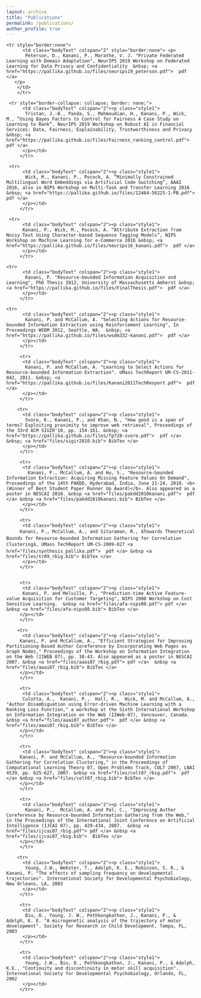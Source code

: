 ```yaml
---
layout: archive
title: "Publications"
permalink: /publications/
author_profile: true
---
```


<table style="border-collapse: collapse; border: none">
	
	<tr style="border:none">
          <td class="bodyText" colspan="2" style="border:none"> <p>
           Peterson, D., Kanani, P., Marathe, V. J. "Private Federated Learning with Domain Adaptation", NeurIPS 2019 Workshop on Federated Learning for Data Privacy and Confidentiality  &nbsp; <a href="https://pallika.github.io/files/neurips19_peterson.pdf">  pdf </a> 
	   </p>
        </td>
        </tr> 
	 
	 <tr style="border-collapse: collapse; border: none;">
          <td class="bodyText" colspan="2"><p class="style1">
           Tristan, J.-B., Panda, S., Mahmoudian, H., Kanani, P., Wick, M., “Using Bayes Factors to Control for Fairness A Case Study on Learning to Rank”, NeurIPS 2019 Workshop on Robust AI in Financial Services: Data, Fairness, Explainability, Trustworthiness and Privacy  &nbsp; <a href="https://pallika.github.io/files/Fairness_ranking_control.pdf">  pdf </a>    
		  </p></td>
         </tr> 
	 
	 <tr>
          <td class="bodyText" colspan="2"><p class="style1">
           Wick, M., Kanani, P., Pocock, A. “Minimally Constrained Multilingual Word Embeddings via Artificial Code Switching”, AAAI 2016, also in NIPS Workshop on Multi-Task and Transfer Learning 2016 &nbsp; <a href="https://pallika.github.io/files/12464-56225-1-PB.pdf">  pdf </a>   
		  </p></td>
         </tr> 
	 
	 <tr>
          <td class="bodyText" colspan="2"><p class="style1">
          Kanani, P., Wick, M., Pocock, A. “Attribute Extraction from Noisy Text Using Character-based Sequence Tagging Models”, NIPS Workshop on Machine Learning for e-Commerce 2016 &nbsp; <a href="https://pallika.github.io/files/neurips16_kanani.pdf">  pdf </a> 
		  </p></td>
         </tr> 
	
	<tr>
          <td class="bodyText" colspan="2"><p class="style1">
           Kanani, P. "Resource-bounded Information Acquisition and Learning", PhD Thesis 2012, University of Massachusetts Amherst &nbsp; <a href="https://pallika.github.io/files/FinalThesis.pdf">  pdf </a>   
		  </p></td>
         </tr> 
		
	<tr>
          <td class="bodyText" colspan="2"><p class="style1">
           Kanani, P. and McCallum, A. "Selecting Actions for Resource-bounded Information Extraction using Reinforcement Learning", In Proceedings WSDM 2012, Seattle, WA.  &nbsp; <a href="https://pallika.github.io/files/wsdm332-kanani.pdf">  pdf </a>   
		  </p></td>
         </tr> 
		 
		 <tr>
          <td class="bodyText" colspan="2"><p class="style1">
           Kanani, P. and McCallum, A. "Learning to Select Actions for Resource-bounded Information Extraction". UMass TechReport UM-CS-2011-042, 2011. &nbsp; <a href="https://pallika.github.io/files/Kanani2011TechResport.pdf">  pdf </a>
		  </p></td>
         </tr> 
		
		<tr>
          <td class="bodyText" colspan="2"><p class="style1">
           Svore, K., Kanani, P., and Khan, N., "How good is a span of terms? Exploiting proximity to improve web retrieval", Proceedings of the 33rd ACM SIGIR'10, pp. 154-161. &nbsp; <a href="https://pallika.github.io/files/fp728-svore.pdf">  pdf </a> &nbsp; <a href="files/sigir2010.bib"> BibTex </a>  
		  </p></td>
         </tr> 
		
		 <tr>
          <td class="bodyText" colspan="2"><p class="style1">
            Kanani, P., McCallum, A. and Hu, S., "Resource-bounded Information Extraction: Acquiring Missing Feature Values On Demand", Proceedings of the 14th PAKDD, Hyderabad, India, June 21-24, 2010. <b>(Winner of Best Student Paper Runner Up Award)</b>. Also appeared as a poster in NESCAI 2010. &nbsp <a href="files/pakdd2010kanani.pdf">  pdf </a> &nbsp <a href="files/pakdd2010kanani.bib"> BibTex </a>  
		  </p></td>
         </tr> 
		 
         <tr>
          <td class="bodyText" colspan="2"><p class="style1">
         Kanani, P., McCallum, A., and Sitaraman, R., âTowards Theoretical Bounds for Resource-bounded Information Gathering for Correlation Clusteringâ, UMass TechReport UM-CS-2009-027 <a href="files/synthesis_pallika.pdf">  pdf </a> &nbsp <a href="files/tr09_rbig.bib"> BibTex </a>  
          </p></td>
         </tr> 
        
     
         <tr>
          <td class="bodyText" colspan="2"><p class="style1">
          Kanani, P. and Melville, P., "Prediction-time Active Feature-value Acquisition for Customer Targeting", NIPS 2008 Workshop on Cost Sensitive Learning.  &nbsp <a href="files/afa-nips08.pdf"> pdf </a>  &nbsp <a href="files/afa-nips08.bib"> BibTex </a>
         </p></td>
         </tr> 
        
        <tr>
          <td class="bodyText" colspan="2"><p class="style1">
         Kanani, P. and McCallum, A., "Efficient Strategies for Improving Partitioning-Based Author Coreference by Incorporating Web Pages as Graph Nodes," Proceedings of the Workshop on Information Integration on the Web (IIWEB 07), pp. 38-43. Also appeared as a poster in NESCAI 2007. &nbsp <a href="files/aaai07_rbig.pdf"> pdf </a>  &nbsp <a href="files/aaai07_rbig.bib"> BibTex </a> 
         </p></td>
         </tr>
         
         <tr>
          <td class="bodyText" colspan="2"><p class="style1">
          Culotta, A.,  Kanani, P.,  Hall, R.,  Wick, M. and McCallum, A., "Author Disambiguation using Error-driven Machine Learning with a Ranking Loss Function," a workshop at the Sixth International Workshop on Information Integration on the Web (IIWeb-07), Vancouver, Canada.  &nbsp <a href="files/aaai07_author.pdf">  pdf </a> &nbsp <a href="files/aaai07_rbig.bib"> BibTex </a>
         </p></td>
         </tr>
         
         <tr>
          <td class="bodyText" colspan="2"><p class="style1">
         Kanani, P. and McCallum, A., "Resource-bounded Information Gathering for Correlation Clustering," in the Proceedings of Computational Learning Theory 07, Open Problems Track, COLT 2007, LNAI 4539, pp. 625-627, 2007. &nbsp <a href="files/colt07_rbig.pdf">  pdf </a> &nbsp <a href="files/colt07_rbig.bib"> BibTex </a>  
         </p></td>
         </tr>
         
         <tr>
          <td class="bodyText" colspan="2"><p class="style1">
           Kanani, P.,  McCallum, A. and Pal, C., "Improving Author Coreference by Resource-bounded Information Gathering from the Web," in the Proceedings of the International Joint Conference on Artificial Intelligence (IJCAI 07), pp. 429-434, 2007.  &nbsp <a href="files/ijcai07_rbig.pdf"> pdf </a> &nbsp <a href="files/ijcai07_rbig.bib">  BibTex </a>   
         </p></td>
         </tr>
        
		<tr>
          <td class="bodyText" colspan="2"><p class="style1">
           Young, J.W., Webster, T., Adolph, K. E., Robinson, S. R., & Kanani, P. "The effects of sampling frequency on developmental trajectories". International Society for Developmental Psychobiology, New Orleans, LA, 2003
		  </p></td>
         </tr> 
		 
		 <tr>
          <td class="bodyText" colspan="2"><p class="style1">
           Biu, O., Young, J. W., Pethkongkathon, J., Kanani, P., & Adolph, K. E. "A microgenetic analysis of the trajectory of motor development". Society for Research in Child Development, Tampa, FL, 2003
		  </p></td>
         </tr> 
		 
		 <tr>
          <td class="bodyText" colspan="2"><p class="style1">
           Young, J.W., Biu, O., Pethkongkathon, J., Kanani, P., & Adolph, K.E., "Continuity and discontinuity in motor skill acquisition". International Society for Developmental Psychobiology, Orlando, FL, 2002
		  </p></td>
         </tr> 
 </table>


